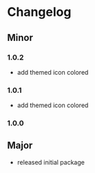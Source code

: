 # Changelog

## Minor

### 1.0.2

- add themed icon colored

### 1.0.1

- add themed icon colored

### 1.0.0

## Major

- released initial package
